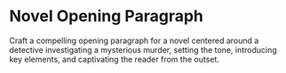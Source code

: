 # Novel Opening Paragraph

Craft a compelling opening paragraph for a novel centered around a detective investigating a mysterious murder, setting the tone, introducing key elements, and captivating the reader from the outset.